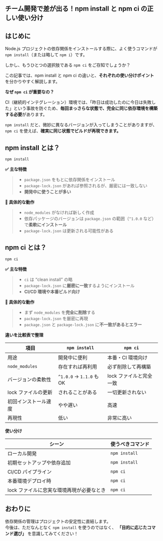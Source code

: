 ## チーム開発で差が出る！npm install と npm ci の正しい使い分け

## はじめに

Node.js プロジェクトの依存関係をインストールする際に、よく使うコマンドが `npm install`（または略して `npm i`）です。

しかし、もうひとつの選択肢である `npm ci` をご存知でしょうか？

この記事では、npm install と npm ci の違いと、**それぞれの使い分けポイント**を分かりやすく解説します。

**なぜ `npm ci` が重要なの？**

CI（継続的インテグレーション）環境では、「昨日は成功したのに今日は失敗した」という事故を防ぐため、**毎回まっさらな状態で、完全に同じ依存環境を構築する必要**があります。

`npm install` だと、微妙に異なるバージョンが入ってしまうことがありますが、`npm ci` を使えば、**確実に同じ状態でビルドが再現できます。**

## npm install とは？

```bash
npm install
```

**✅ 主な特徴**

> - `package.json` をもとに依存関係をインストール
> - `package-lock.json` があれば参照されるが、厳密には一致しない
> - **開発中に使うことが多い**

**📌 具体的な動作**

> - `node_modules` がなければ新しく作成
> - 依存パッケージのバージョンは `package.json` の範囲（`^1.0.0` など）で**柔軟にインストール**
> - `package-lock.json` は更新される可能性がある

## npm ci とは？

```bash
npm ci
```

**✅ 主な特徴**

> - `ci` は “clean install” の略
> - `package-lock.json` に**厳密に一致**するようにインストール
> - **CI/CD 環境や本番ビルド向け**

**📌 具体的な動作**

> - まず `node_modules` を**完全に削除**する
> - `package-lock.json` を厳密に再現
> - `package.json` と `package-lock.json` に**不一致があるとエラー**

**違いを比較表で整理**

| 項目                 | `npm install`            | `npm ci`                |
| -------------------- | ------------------------ | ----------------------- |
| 用途                 | 開発中に便利             | 本番・CI 環境向け       |
| `node_modules`       | 存在すれば再利用         | 必ず削除して再構築      |
| バージョンの柔軟性   | `^1.0.0` → `1.1.0` も OK | lock ファイルと完全一致 |
| lock ファイルの更新  | されることがある         | 一切更新されない        |
| 初回インストール速度 | やや遅い                 | 高速                    |
| 再現性               | 低い                     | 非常に高い              |

**使い分け**

| シーン                                    | 使うべきコマンド |
| ----------------------------------------- | ---------------- |
| ローカル開発                              | `npm install`    |
| 初期セットアップや依存追加                | `npm install`    |
| CI/CD パイプライン                        | `npm ci`         |
| 本番環境デプロイ時                        | `npm ci`         |
| lock ファイルに忠実な環境再現が必要なとき | `npm ci`         |

## おわりに

依存関係の管理はプロジェクトの安定性に直結します。  
今後は、ただなんとなく `npm install` を使うのではなく、 **「目的に応じたコマンド選び」** を意識してみてください！
